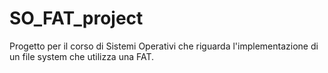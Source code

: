 # SO_FAT_project
Progetto per il corso di Sistemi Operativi che riguarda l'implementazione di un file system che utilizza una FAT.
